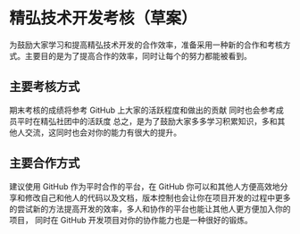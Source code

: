 # 精弘技术开发考核（草案）
为鼓励大家学习和提高精弘技术开发的合作效率，准备采用一种新的合作和考核方式。主要目的是为了提高合作的效率，同时让每个的努力都能被看到。

## 主要考核方式
期末考核的成绩将参考 GitHub 上大家的活跃程度和做出的贡献
同时也会参考成员平时在精弘社团中的活跃度
总之，是为了鼓励大家多多学习积累知识，多和其他人交流，这同时也会对你的能力有很大的提升。

## 主要合作方式
建议使用 GitHub 作为平时合作的平台，在 GitHub 你可以和其他人方便高效地分享和修改自己和他人的代码以及文档，版本控制也会让你在项目开发的过程中更多的尝试新的方法提高开发的效率，多人和协作的平台也能让其他人更方便加入你的项目， 同时在 GitHub 开发项目对你的协作能力也是一种很好的锻炼。
